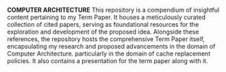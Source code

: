 **COMPUTER ARCHITECTURE**
This repository is a compendium of insightful content pertaining to my Term Paper. It houses a meticulously curated collection of cited papers, serving as foundational resources for the exploration and development of the proposed idea. Alongside these references, the repository hosts the comprehensive Term Paper itself, encapsulating my research and proposed advancements in the domain of Computer Architecture. particularly in the domain of cache replacement policies. It also contains a presentation for the term paper along with it.
